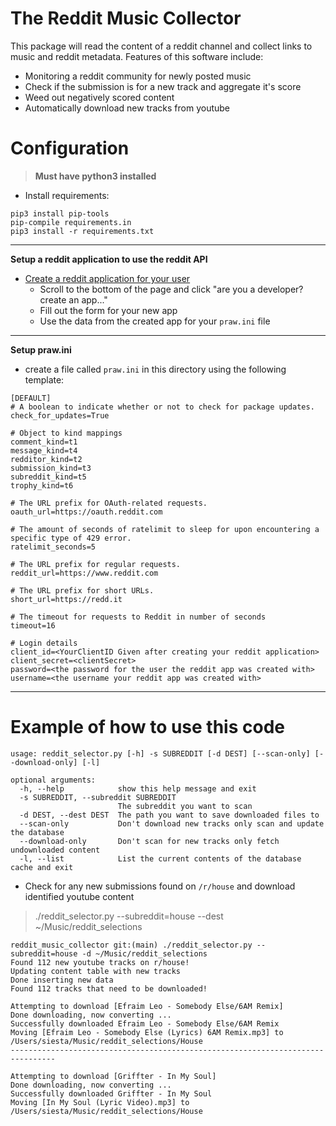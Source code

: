 The Reddit Music Collector
==========================

This package will read the content of a reddit channel and collect links to music and reddit metadata.
Features of this software include:

 * Monitoring a reddit community for newly posted music
 * Check if the submission is for a new track and aggregate it's score
 * Weed out negatively scored content 
 * Automatically download new tracks from youtube


Configuration
=============
> **Must have python3 installed**
* Install requirements:

```
pip3 install pip-tools
pip-compile requirements.in
pip3 install -r requirements.txt
```

---

**Setup a reddit application to use the reddit API**
* [Create a reddit application for your user](https://www.reddit.com/prefs/apps/)
  - Scroll to the bottom of the page and click "are you a developer? create an app..."
  - Fill out the form for your new app
  - Use the data from the created app for your `praw.ini` file

---

**Setup praw.ini**
 - create a file called `praw.ini` in this directory using the following template:
```buildoutcfg
[DEFAULT]
# A boolean to indicate whether or not to check for package updates.
check_for_updates=True

# Object to kind mappings
comment_kind=t1
message_kind=t4
redditor_kind=t2
submission_kind=t3
subreddit_kind=t5
trophy_kind=t6

# The URL prefix for OAuth-related requests.
oauth_url=https://oauth.reddit.com

# The amount of seconds of ratelimit to sleep for upon encountering a specific type of 429 error.
ratelimit_seconds=5

# The URL prefix for regular requests.
reddit_url=https://www.reddit.com

# The URL prefix for short URLs.
short_url=https://redd.it

# The timeout for requests to Reddit in number of seconds
timeout=16

# Login details
client_id=<YourClientID Given after creating your reddit application>
client_secret=<clientSecret>
password=<the password for the user the reddit app was created with>
username=<the username your reddit app was created with>
```

---

Example of how to use this code
===============================
```
usage: reddit_selector.py [-h] -s SUBREDDIT [-d DEST] [--scan-only] [--download-only] [-l]

optional arguments:
  -h, --help            show this help message and exit
  -s SUBREDDIT, --subreddit SUBREDDIT
                        The subreddit you want to scan
  -d DEST, --dest DEST  The path you want to save downloaded files to
  --scan-only           Don't download new tracks only scan and update the database
  --download-only       Don't scan for new tracks only fetch undownloaded content
  -l, --list            List the current contents of the database cache and exit
```

* Check for any new submissions found on `/r/house` and download identified youtube content
> ./reddit_selector.py --subreddit=house --dest ~/Music/reddit_selections
```
reddit_music_collector git:(main) ./reddit_selector.py --subreddit=house -d ~/Music/reddit_selections
Found 112 new youtube tracks on r/house!
Updating content table with new tracks
Done inserting new data
Found 112 tracks that need to be downloaded!

Attempting to download [Efraim Leo - Somebody Else/6AM Remix]
Done downloading, now converting ...
Successfully downloaded Efraim Leo - Somebody Else/6AM Remix
Moving [Efraim Leo - Somebody Else (Lyrics) 6AM Remix.mp3] to /Users/siesta/Music/reddit_selections/House
--------------------------------------------------------------------------------

Attempting to download [Griffter - In My Soul]
Done downloading, now converting ...
Successfully downloaded Griffter - In My Soul
Moving [In My Soul (Lyric Video).mp3] to /Users/siesta/Music/reddit_selections/House
```